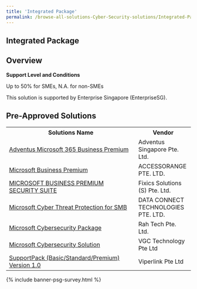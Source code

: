 ```yaml
---
title: 'Integrated Package'
permalink: /browse-all-solutions-Cyber-Security-solutions/Integrated-Package
---
```


## Integrated Package
## Overview

**Support Level and Conditions**

Up to 50% for SMEs, N.A. for non-SMEs

This solution is supported by Enterprise Singapore (EnterpriseSG).

## Pre-Approved Solutions

<table>
<tr>
<th style='width: auto;'><b>Solutions Name</b></th>
<th style='width: 30%;'><b>Vendor</b></th>
</tr>
<tr>
<td><a href='/productivity-solutions-grant/solutionrepo/200508212K-Advntus-Mcrosoft-365-Busnss-Prmum-G' target='_blank'>Adventus Microsoft 365 Business Premium</a><br></td>
<td>Adventus Singapore Pte. Ltd.</td>
</tr>
<tr>
<td><a href='/productivity-solutions-grant/solutionrepo/201730809W-Mcrosoft-Busnss-Prmum-G' target='_blank'>Microsoft Business Premium</a><br></td>
<td>ACCESSORANGE PTE. LTD.</td>
</tr>
<tr>
<td><a href='/productivity-solutions-grant/solutionrepo/200404442H-MICROSOFT-BUSINESS-PREMIUM-SECURITY-SUITE-G' target='_blank'>MICROSOFT BUSINESS PREMIUM SECURITY SUITE</a><br></td>
<td>Fixics Solutions (S) Pte. Ltd.</td>
</tr>
<tr>
<td><a href='/productivity-solutions-grant/solutionrepo/200312912E-Mcrosoft-Cybr-Thrt-Protcton-for-SMB-G' target='_blank'>Microsoft Cyber Threat Protection for SMB</a><br></td>
<td>DATA CONNECT TECHNOLOGIES PTE. LTD.</td>
</tr>
<tr>
<td><a href='/productivity-solutions-grant/solutionrepo/201309957M-Mcrosoft-Cybrscurty-Pckg-G' target='_blank'>Microsoft Cybersecurity Package</a><br></td>
<td>Rah Tech Pte. Ltd.</td>
</tr>
<tr>
<td><a href='/productivity-solutions-grant/solutionrepo/200823571E-Mcrosoft-Cybrscurty-SLN-G' target='_blank'>Microsoft Cybersecurity Solution</a><br></td>
<td>VGC Technology Pte Ltd</td>
</tr>
<tr>
<td><a href='/productivity-solutions-grant/solutionrepo/200102733G-SupportPck-BscStndrdPrmum-v-10-G' target='_blank'>SupportPack (Basic/Standard/Premium) Version 1.0</a><br></td>
<td>Viperlink Pte Ltd</td>
</tr>
</table>

{% include banner-psg-survey.html %}
